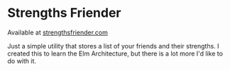 # Strengths Friender

Available at [strengthsfriender.com](http://strengthsfriender.com)

Just a simple utility that stores a list of your friends and their strengths. I created this to learn the Elm Architecture, but there is a lot more I'd like to do with it.
